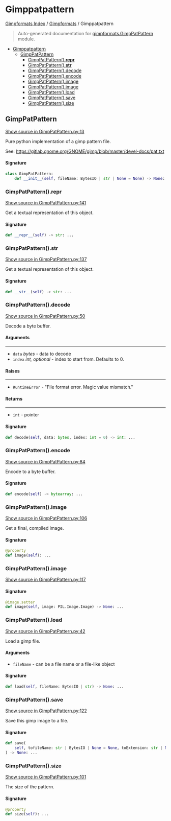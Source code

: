 # Gimppatpattern

[Gimpformats Index](../README.md#gimpformats-index) / [Gimpformats](./index.md#gimpformats) / Gimppatpattern

> Auto-generated documentation for [gimpformats.GimpPatPattern](../../../gimpformats/GimpPatPattern.py) module.

- [Gimppatpattern](#gimppatpattern)
  - [GimpPatPattern](#gimppatpattern)
    - [GimpPatPattern().__repr__](#gimppatpattern()__repr__)
    - [GimpPatPattern().__str__](#gimppatpattern()__str__)
    - [GimpPatPattern().decode](#gimppatpattern()decode)
    - [GimpPatPattern().encode](#gimppatpattern()encode)
    - [GimpPatPattern().image](#gimppatpattern()image)
    - [GimpPatPattern().image](#gimppatpattern()image-1)
    - [GimpPatPattern().load](#gimppatpattern()load)
    - [GimpPatPattern().save](#gimppatpattern()save)
    - [GimpPatPattern().size](#gimppatpattern()size)

## GimpPatPattern

[Show source in GimpPatPattern.py:13](../../../gimpformats/GimpPatPattern.py#L13)

Pure python implementation of a gimp pattern file.

See:
 https://gitlab.gnome.org/GNOME/gimp/blob/master/devel-docs/pat.txt

#### Signature

```python
class GimpPatPattern:
    def __init__(self, fileName: BytesIO | str | None = None) -> None: ...
```

### GimpPatPattern().__repr__

[Show source in GimpPatPattern.py:141](../../../gimpformats/GimpPatPattern.py#L141)

Get a textual representation of this object.

#### Signature

```python
def __repr__(self) -> str: ...
```

### GimpPatPattern().__str__

[Show source in GimpPatPattern.py:137](../../../gimpformats/GimpPatPattern.py#L137)

Get a textual representation of this object.

#### Signature

```python
def __str__(self) -> str: ...
```

### GimpPatPattern().decode

[Show source in GimpPatPattern.py:50](../../../gimpformats/GimpPatPattern.py#L50)

Decode a byte buffer.

#### Arguments

----
 - `data` *bytes* - data to decode
 - `index` *int, optional* - index to start from. Defaults to 0.

#### Raises

------
 - `RuntimeError` - "File format error.  Magic value mismatch."

#### Returns

-------
 - `int` - pointer

#### Signature

```python
def decode(self, data: bytes, index: int = 0) -> int: ...
```

### GimpPatPattern().encode

[Show source in GimpPatPattern.py:84](../../../gimpformats/GimpPatPattern.py#L84)

Encode to a byte buffer.

#### Signature

```python
def encode(self) -> bytearray: ...
```

### GimpPatPattern().image

[Show source in GimpPatPattern.py:106](../../../gimpformats/GimpPatPattern.py#L106)

Get a final, compiled image.

#### Signature

```python
@property
def image(self): ...
```

### GimpPatPattern().image

[Show source in GimpPatPattern.py:117](../../../gimpformats/GimpPatPattern.py#L117)

#### Signature

```python
@image.setter
def image(self, image: PIL.Image.Image) -> None: ...
```

### GimpPatPattern().load

[Show source in GimpPatPattern.py:42](../../../gimpformats/GimpPatPattern.py#L42)

Load a gimp file.

#### Arguments

- `fileName` - can be a file name or a file-like object

#### Signature

```python
def load(self, fileName: BytesIO | str) -> None: ...
```

### GimpPatPattern().save

[Show source in GimpPatPattern.py:122](../../../gimpformats/GimpPatPattern.py#L122)

Save this gimp image to a file.

#### Signature

```python
def save(
    self, tofileName: str | BytesIO | None = None, toExtension: str | None = None
) -> None: ...
```

### GimpPatPattern().size

[Show source in GimpPatPattern.py:101](../../../gimpformats/GimpPatPattern.py#L101)

The size of the pattern.

#### Signature

```python
@property
def size(self): ...
```